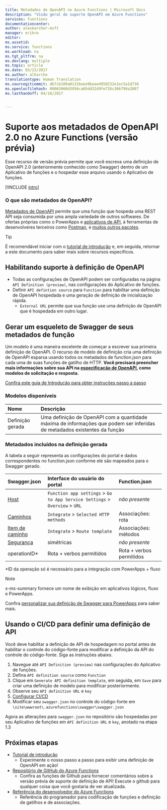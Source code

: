 ```yaml
---
title: Metadados de OpenAPI no Azure Functions | Microsoft Docs
description: "Visão geral do suporte OpenAPI em Azure Functions"
services: functions
documentationcenter: 
author: alexkarcher-msft
manager: erikre
editor: 
ms.assetid: 
ms.service: functions
ms.workload: na
ms.tgt_pltfrm: na
ms.devlang: multiple
ms.topic: article
ms.date: 03/23/2017
ms.author: alkarche
translationtype: Human Translation
ms.sourcegitcommit: db7cb109a0131beee9beae4958232e1ec5a1d730
ms.openlocfilehash: 08063960d3956ca65dd32d9fe726c366799a2087
ms.lasthandoff: 04/18/2017


---
```

# <a name="openapi-20-metadata-support-in-azure-functions-preview"></a>Suporte aos metadados de OpenAPI 2.0 no Azure Functions (versão prévia)
Esse recurso de versão prévia permite que você escreva uma definição de OpenAPI 2.0 (anteriormente conhecido como Swagger) dentro de um Aplicativo de funções e o hospedar esse arquivo usando o Aplicativo de funções.

[!INCLUDE [intro](../../includes/functions-bindings-intro.md)]

### <a name="what-is-openapi-metadata"></a>O que são metadados de OpenAPI?
[Metadados de OpenAPI](http://swagger.io/) permite que uma função que hospeda uma REST API seja consumida por uma ampla variedade de outros softwares. De ofertas próprias como o PowerApps e [aplicativos de API](https://docs.microsoft.com/azure/app-service-api/app-service-api-dotnet-get-started#a-idcodegena-generate-client-code-for-the-data-tier), à ferramentas de desenvolveres terceiros como [Postman](https://www.getpostman.com/docs/importing_swagger), e [muitos outros pacotes](http://swagger.io/tools/).

>[!TIP]
>É recomendável iniciar com o [tutorial de introdução](./functions-api-definition-getting-started.md) e, em seguida, retornar a este documento para saber mais sobre recursos específicos.

## <a name="enable"></a>Habilitando suporte à definição de OpenAPI
* Todas as configurações de OpenAPI podem ser configuradas na página `API Definition (preview)`, nas configurações do Aplicativo de funções.
* Definir `API defintion source` para `Function` para habilitar uma definição de OpenAPI hospedada e uma geração de definição de inicialização rápida.
  * `External URL` permite que sua função use uma definição de OpenAPI que é hospedada em outro lugar.

## <a name="generate-defintion"></a>Gerar um esqueleto de Swagger de seus metadados de função
Um modelo é uma maneira excelente de começar a escrever sua primeira definição de OpenAPI. O recurso de modelo de definição cria uma definição de OpenAPI esparsa usando todos os metadados de function.json para cada uma de suas funções de gatilho de HTTP. **Você precisará preencher mais informações sobre sua API na [especificação de OpenAPI](http://swagger.io/specification/), como modelos de solicitação e resposta.**

[Confira este guia de Introdução para obter instruções passo a passo](./functions-api-definition-getting-started.md)

### <a name="templates"></a>Modelos disponíveis

|Nome| Descrição |
|:-----|:-----|
|Definição gerada|Uma definição de OpenAPI com a quantidade máxima de informações que podem ser inferidas de metadados existentes da função|

### <a name="quickstart-details"></a>Metadados incluídos na definição gerada

A tabela a seguir representa as configurações do portal e dados correspondentes no function.json conforme ele são mapeados para o Swagger gerado.

|Swagger.json|Interface do usuário do portal|Function.json|
|:----|:-----|:-----|
|[Host](http://swagger.io/specification/#fixed-fields-15)|`Function app settings` > `Go to App Service Settings` > `Overview` > `URL`|*não presente*
|[Caminhos](http://swagger.io/specification/#paths-object-29)|`Integrate` > `Selected HTTP methods`|Associações: rota
|[Item de caminho](http://swagger.io/specification/#path-item-object-32)|`Integrate` > `Route template`|Associações: métodos
|[Segurança](http://swagger.io/specification/#security-scheme-object-112)|simétricas|*não presente*|
|operationID*|Rota + verbos permitidos|Rota + verbos permitidos|

\*ID da operação só é necessário para a integração com PowerApps + fluxo
> [!NOTE]
>  x-ms-summary fornece um nome de exibição em aplicativos lógicos, fluxo e PowerApps.
>
> Confira [personalizar sua definição de Swagger para PowerApps](https://powerapps.microsoft.com/tutorials/customapi-how-to-swagger/) para saber mais.

## <a name="CICD"></a>Usando o CI/CD para definir uma definição de API

 Você deve habilitar a definição de API de hospedagem no portal antes de habilitar o controle do código-fonte para modificar a definição da API do controle do código-fonte. Siga as instruções abaixo.

1. Navegue até `API Definition (preview)` nas configurações do Aplicativo de funções.
  1. Defina `API definition source` como `Function`
  1. Clique em `Generate API definition template`, em seguida, em `Save` para criar uma definição de modelo para modificar posteriormente.
  1. Observe seu `API definition URL` e `key`
1. [Configurar CI/CD](https://docs.microsoft.com/azure/azure-functions/functions-continuous-deployment#continuous-deployment-requirements)
2. Modificar seu `swagger.json` no controle do código-fonte em `\site\wwwroot\.azurefunctions\swagger\swagger.json`

Agora as alterações para `swagger.json` no repositório são hospedadas por seu Aplicativo de funções em `API definition URL` e `key`, anotado na etapa 1.3

## <a name="next-steps"></a>Próximas etapas
* [Tutorial de introdução](functions-api-definition-getting-started.md)
  * Experimente o nosso passo a passo para exibir uma definição de OpenAPI em ação!
* [Repositório de GitHub do Azure Functions](https://github.com/Azure/Azure-Functions/)
  * Confira as funções de Github para fornecer comentários sobre a versão prévia de suporte de definição de API! Execute o github para qualquer coisa que você gostaria de ver atualizada.
* [Referência do desenvolvedor do Azure Functions](functions-reference.md)  
  * Referência do programador para codificação de funções e definição de gatilhos e de associações.


